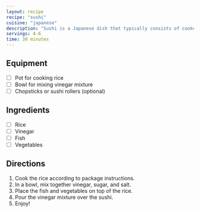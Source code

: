 ```yaml
---
layout: recipe
recipe: "sushi"
cuisine: "japanese"
description: "Sushi is a Japanese dish that typically consists of cooked rice, vinegar, fish, and vegetables."
servings: 4-6
time: 30 minutes
---
```


## Equipment
- [ ] Pot for cooking rice
- [ ] Bowl for mixing vinegar mixture
- [ ] Chopsticks or sushi rollers (optional)

## Ingredients
- [ ] Rice
- [ ] Vinegar
- [ ] Fish
- [ ] Vegetables

## Directions
1. Cook the rice according to package instructions.
2. In a bowl, mix together vinegar, sugar, and salt.
3. Place the fish and vegetables on top of the rice.
4. Pour the vinegar mixture over the sushi.
5. Enjoy!
